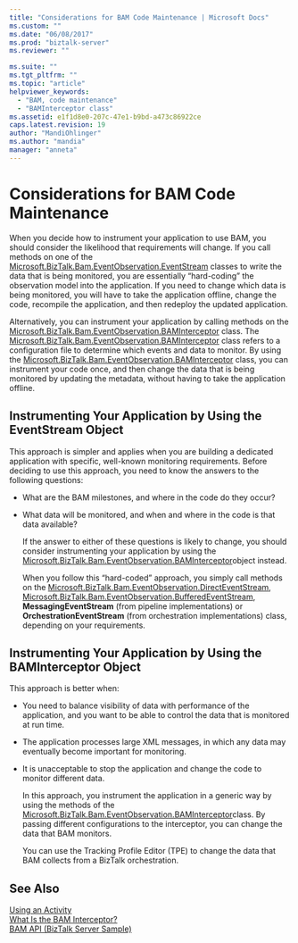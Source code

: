 ```yaml
---
title: "Considerations for BAM Code Maintenance | Microsoft Docs"
ms.custom: ""
ms.date: "06/08/2017"
ms.prod: "biztalk-server"
ms.reviewer: ""

ms.suite: ""
ms.tgt_pltfrm: ""
ms.topic: "article"
helpviewer_keywords: 
  - "BAM, code maintenance"
  - "BAMInterceptor class"
ms.assetid: e1f1d8e0-207c-47e1-b9bd-a473c86922ce
caps.latest.revision: 19
author: "MandiOhlinger"
ms.author: "mandia"
manager: "anneta"
---
```

# Considerations for BAM Code Maintenance
When you decide how to instrument your application to use BAM, you should consider the likelihood that requirements will change. If you call methods on one of the [Microsoft.BizTalk.Bam.EventObservation.EventStream](http://msdn.microsoft.com/library/microsoft.biztalk.bam.eventobservation.eventstream.aspx) classes to write the data that is being monitored, you are essentially “hard-coding” the observation model into the application. If you need to change which data is being monitored, you will have to take the application offline, change the code, recompile the application, and then redeploy the updated application.  
  
 Alternatively, you can instrument your application by calling methods on the [Microsoft.BizTalk.Bam.EventObservation.BAMInterceptor](http://msdn.microsoft.com/library/microsoft.biztalk.bam.eventobservation.baminterceptor.aspx) class. The [Microsoft.BizTalk.Bam.EventObservation.BAMInterceptor](http://msdn.microsoft.com/library/microsoft.biztalk.bam.eventobservation.baminterceptor.aspx) class refers to a configuration file to determine which events and data to monitor. By using the [Microsoft.BizTalk.Bam.EventObservation.BAMInterceptor](http://msdn.microsoft.com/library/microsoft.biztalk.bam.eventobservation.baminterceptor.aspx) class, you can instrument your code once, and then change the data that is being monitored by updating the metadata, without having to take the application offline.  
  
## Instrumenting Your Application by Using the EventStream Object  
 This approach is simpler and applies when you are building a dedicated application with specific, well-known monitoring requirements. Before deciding to use this approach, you need to know the answers to the following questions:  
  
- What are the BAM milestones, and where in the code do they occur?  
  
- What data will be monitored, and when and where in the code is that data available?  
  
  If the answer to either of these questions is likely to change, you should consider instrumenting your application by using the [Microsoft.BizTalk.Bam.EventObservation.BAMInterceptor](http://msdn.microsoft.com/library/microsoft.biztalk.bam.eventobservation.baminterceptor.aspx)object instead.  
  
  When you follow this “hard-coded” approach, you simply call methods on the [Microsoft.BizTalk.Bam.EventObservation.DirectEventStream](http://msdn.microsoft.com/library/microsoft.biztalk.bam.eventobservation.directeventstream.aspx), [Microsoft.BizTalk.Bam.EventObservation.BufferedEventStream](http://msdn.microsoft.com/library/microsoft.biztalk.bam.eventobservation.bufferedeventstream.aspx), **MessagingEventStream** (from pipeline implementations) or **OrchestrationEventStream** (from orchestration implementations) class, depending on your requirements.  
  
## Instrumenting Your Application by Using the BAMInterceptor Object  
 This approach is better when:  
  
- You need to balance visibility of data with performance of the application, and you want to be able to control the data that is monitored at run time.  
  
- The application processes large XML messages, in which any data may eventually become important for monitoring.  
  
- It is unacceptable to stop the application and change the code to monitor different data.  
  
  In this approach, you instrument the application in a generic way by using the methods of the [Microsoft.BizTalk.Bam.EventObservation.BAMInterceptor](http://msdn.microsoft.com/library/microsoft.biztalk.bam.eventobservation.baminterceptor.aspx)class. By passing different configurations to the interceptor, you can change the data that BAM monitors.  
  
  You can use the Tracking Profile Editor (TPE) to change the data that BAM collects from a BizTalk orchestration.  
  
## See Also  
 [Using an Activity](../core/using-an-activity.md)   
 [What Is the BAM Interceptor?](../core/what-is-the-bam-interceptor.md)   
 [BAM API (BizTalk Server Sample)](../core/bam-api-biztalk-server-sample.md)